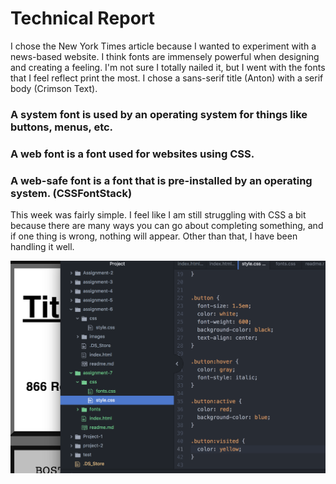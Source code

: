 # Technical Report

I chose the New York Times article because I wanted to experiment with a news-based website. I think fonts are immensely powerful when designing and creating a feeling. I'm not sure I totally nailed it, but I went with the fonts that I feel reflect print the most. I chose a sans-serif title (Anton) with a serif body (Crimson Text).

### A system font is used by an operating system for things like buttons, menus, etc.
### A web font is a font used for websites using CSS.
### A web-safe font is a font that is pre-installed by an operating system. (CSSFontStack)


This week was fairly simple. I feel like I am still struggling with CSS a bit because there are many ways you can go about completing something, and if one thing is wrong, nothing will appear. Other than that, I have been handling it well.

![Screenshot of my Progress](./images/progress.png)
